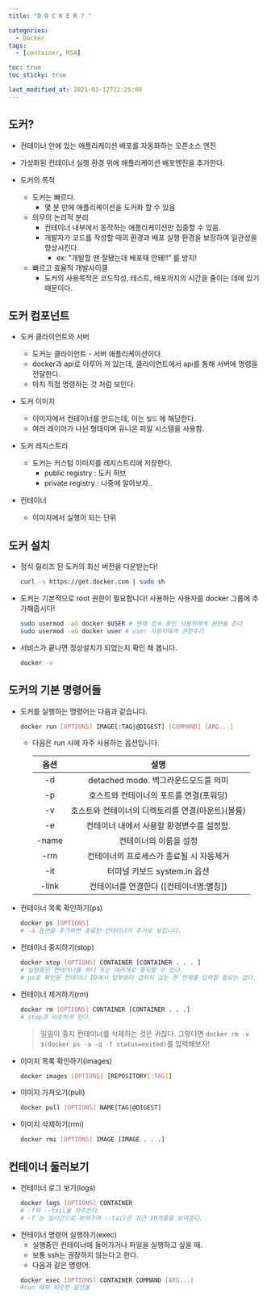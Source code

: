 ```yaml
---
title: "D O C K E R ? "

categories:
  - Docker
tags:
  - [container, MSA]

toc: true
toc_sticky: true

last_modified_at: 2021-01-12T22:25:00
---
```


## 도커?

- 컨테이너 안에 있는 애플리케이션 배포를 자동화하는 오픈소스 엔진
- 가상화된 컨테이너 실행 환경 위에 애플리케이션 배포엔진을 추가한다.

- 도커의 목적
  - 도커는 빠르다.
    - 몇 분 만에 애플리케이션을 도커화 할 수 있음
  - 의무의 논리적 분리
    - 컨테이너 내부에서 동작하는 애플리케이션만 집중할 수 있음.
    - 개발자가 코드를 작성할 때의 환경과 배포 실행 환경을 보장하여 일관성을 향상시킨다.
      - ex: "개발할 땐 잘됐는데 배포때 안돼!!" 를 방지!
  - 빠르고 효율적 개발사이클
    - 도커의 사용목적은 코드작성, 테스트, 배포까지의 시간을 줄이는 데에 있기 때문이다.

## 도커 컴포넌트

- 도커 클라이언트와 서버
  - 도커는 클라이언트 - 서버 애플리케이션이다.
  - docker과 api로 이루어 져 있는데, 클라이언트에서 api를 통해 서버에 명령을 전달한다.
  - 마치 직접 명령하는 것 처럼 보인다.
- 도커 이미지
  - 이미지에서 컨테이너를 만드는데, 이는 `빌드` 에 해당한다.
  - 여러 레이어가 나뉜 형태이며 유니온 파일 시스템을 사용함.

- 도커 레지스트리

  - 도커는 커스텀 이미지를 레지스트리에 저장한다.
    - public registry : 도커 허브
    - private registry : 나중에 알아보자..

- 컨테이너
  - 이미지에서 실행이 되는 단위

## 도커 설치

- 정식 릴리즈 된 도커의 최신 버전을 다운받는다!

  ```bash
  curl -s https://get.docker.com | sudo sh
  ```

- 도커는 기본적으로 root 권한이 필요합니다! 사용하는 사용자를 docker 그룹에 추가해줍시다!
  ```bash
  sudo usermod -aG docker $USER # 현재 접속 중인 사용자에게 원한을 준다
  sudo usermod -aG docker user # user 사용자에게 권한주기
  ```
- 서비스가 끝나면 정상설치가 되었는지 확인 해 봅니다.
  ```bash
  docker -v
  ```

## 도커의 기본 명령어들

- 도커를 실행하는 명령어는 다음과 같습니다.

  ```bash
  docker run [OPTIONS] IMAGE[:TAG|@DIGEST] [COMMAND] [ARG...]
  ```

  - 다음은 run 시에 자주 사용하는 옵션입니다.

    | 옵션  |                       설명                        |
    | :---: | :-----------------------------------------------: |
    |  -d   |       detached mode. 백그라운드모드를 의미        |
    |  -p   |      호스트와 컨테이너의 포트를 연결(포워딩)      |
    |  -v   | 호스트와 컨테이너의 디렉토리를 연결(마운트)(볼륨) |
    |  -e   |     컨테이너 내에서 사용할 환경변수를 설정함.     |
    | -name |              컨테이너의 이름을 설정               |
    |  -rm  |     컨테이너의 프로세스가 종료될 시 자동제거      |
    |  -it  |           터미널 키보드 system.in 옵션            |
    | -link |      컨테이너를 연결한다 ([컨테이너명:별칭])      |

- 컨테이너 목록 확인하기(ps)

  ```bash
  docker ps [OPTIONS]
  # -a 옵션을 추가하면 종료된 컨테이너가 추가로 보입니다.
  ```

- 컨테이너 중지하기(stop)

  ```bash
  docker stop [OPTIONS] CONTAINER [CONTAINER . . . ]
  # 실행중인 컨테이너를 하나 또는 여러개로 중지할 수 있다.
  # ps로 확인된 컨테이너 ID에서 앞부분이 겹치지 않는 한 전체를 입력할 필요는 없다.
  ```

- 컨테이너 제거하기(rm)

  ```bash
  docker rm [OPTIONS] CONTAINER [CONTAINER . . .]
  # stop과 비슷하게 된다.
  ```

  > 일일이 중지 컨테이너를 삭제하는 것은 귀찮다. 그렇다면
  > `docker rm -v $(docker ps -a -q -f status=exited)`를 입력해보자!

- 이미지 목록 확인하기(images)

  ```bash
  docker images [OPTIONS] [REPOSITORY[:TAG]]
  ```

- 이미지 가져오기(pull)

  ```bash
  docker pull [OPTIONS] NAME[TAG|@DIGEST]
  ```

- 이미지 삭제하기(rmi)
  ```bash
  docker rmi [OPTIONS] IMAGE [IMAGE . . .]
  ```

## 컨테이너 둘러보기

- 컨테이너 로그 보기(logs)
  ```bash
  docker logs [OPTIONS] CONTAINER
  # -f와 --tail을 자주쓴다.
  # -f 는 실시간으로 보여주며 --tail은 최근 10개줄을 보여준다.
  ```
- 컨테이너 명령어 실행하기(exec)
  - 실행중인 컨테이너에 들어가거나 파일을 실행하고 싶을 때.
  - 보통 ssh는 권장하지 않는다고 한다.
  - 다음과 같은 명령어.
  ```bash
  docker exec [OPTIONS] CONTAINER COMMAND [ARG...]
  #run 때와 비슷한 옵션들
  ```
